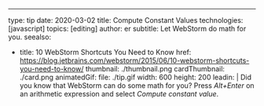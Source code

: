 ---
type: tip
date: 2020-03-02
title: Compute Constant Values
technologies: [javascript]
topics: [editing]
author: er
subtitle: Let WebStorm do math for you.
seealso:
- title: 10 WebStorm Shortcuts You Need to Know
  href: https://blog.jetbrains.com/webstorm/2015/06/10-webstorm-shortcuts-you-need-to-know/
thumbnail: ./thumbnail.png
cardThumbnail: ./card.png
animatedGif:
  file: ./tip.gif
  width: 600
  height: 200
leadin: |
  Did you know that WebStorm can do some math for you? Press *Alt+Enter* on 
  an arithmetic expression and select *Compute constant value*. 
